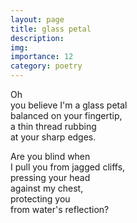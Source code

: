 ```yaml
---
layout: page
title: glass petal
description: 
img:
importance: 12
category: poetry
---
```


Oh <br/>
you believe I'm a glass petal <br/>
balanced on your fingertip, <br/>
a thin thread rubbing <br/>
at your sharp edges.

Are you blind when <br/>
I pull you from jagged cliffs, <br/>
pressing your head <br/>
against my chest, <br/>
protecting you <br/>
from water's reflection?

<!-- Don't bear a load <br/>
I have not asked <br/>
you to carry <br/>
and pretend I lay here, <br/>
helpless.

To force upon me the <br/>
responsibility of expectation <br/>
is to deny the crutch <br/>
I have become. -->